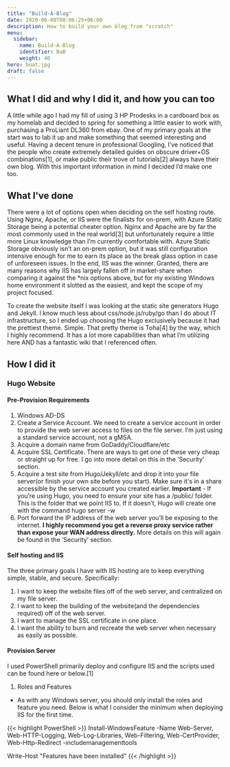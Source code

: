 ```yaml
---
title: "Build-A-Blog"
date: 2020-06-08T08:06:25+06:00
description: How to build your own blog from "scratch"
menu:
  sidebar:
    name: Build-A-Blog
    identifier: BaB
    weight: 40
hero: boat.jpg
draft: false
---
```

## What I did and why I did it, and how you can too
A little while ago I had my fill of using 3 HP Prodesks in a cardboard box as my homelab and decided to spring for something a little easier to work with, purchasing a ProLiant DL360 from ebay. One of my primary goals at the start was to lab it up and make something that seemed interesting and useful. Having a decent tenure in professional Googling, I’ve noticed that the people who create extremely detailed guides on obscure driver+OS combinations[1], or make public their trove of tutorials[2] always have their own blog. With this important information in mind I decided I’d make one too. 

## What I've done

There were a lot of options open when deciding on the self hosting route. Using Nginx, Apache, or IIS were the finalists for on-prem, with Azure Static Storage being a potential cheater option. Nginx and Apache are by far the most commonly used in the real world[3] but unfortunately require a little more Linux knowledge than I’m currently comfortable with. Azure Static Storage obviously isn’t an on-prem option, but it was still configuration intensive enough for me to earn its place as the break glass option in case of unforeseen issues. In the end, IIS was the winner. Granted, there are many reasons why IIS has largely fallen off in market-share when comparing it against the *nix options above, but for my existing Windows home environment it slotted as the easiest, and kept the scope of my project focused. 

To create the website itself I was looking at the static site generators Hugo and Jekyll. I know much less about css/node.js/ruby/go than I do about IT infrastructure, so I ended up choosing the Hugo exclusively because it had the prettiest theme. Simple. That pretty theme is Toha[4] by the way, which I highly recommend. It has a lot more capabilities than what I’m utilizing here AND has a fantastic wiki that I referenced often. 

## How I did it

### Hugo Website
#### Pre-Provision Requirements
1. Windows AD-DS
2. Create a Service Account. We need to create a service account in order to provide the web server access to files on the file server. I’m just using a standard service account, not a gMSA. 
3. Acquire a domain name from GoDaddy/Cloudflare/etc 
4. Acquire SSL Certificate. There are ways to get one of these very cheap or straight up for free. I go into more detail on this in the ‘Security’ section. 
5. Acquire a test site from Hugo/Jekyll/etc and drop it into your file server(or finish your own site before you start). Make sure it's in a share accessible by the service account you created earlier. **Important** - If you’re using Hugo, you need to ensure your site has a /public/ folder. This is the folder that we point IIS to. If it doesn’t, Hugo will create one with the command hugo server -w
6. Port forward the IP address of the web server you’ll be exposing to the internet. **I highly recommend you get a reverse proxy service rather than expose your WAN address directly.** More details on this will again be found in the ‘Security’ section.

#### Self hosting and IIS
The three primary goals I have with IIS hosting are to keep everything simple, stable, and secure. Specifically:
1. I want to keep the website files off of the web server, and centralized on my file server. 
2. I want to keep the building of the website(and the dependencies required) off of the web server.
3. I want to manage the SSL certificate in one place. 
4. I want the ability to burn and recreate the web server when necessary as easily as possible. 

#### Provision Server
I used PowerShell primarily deploy and configure IIS and the scripts used can be found here or below.[1]

1. Roles and Features
  * As with any Windows server, you should only install the roles and feature you need. Below is what I consider the minimum when deploying IIS for the first time. 

{{< highlight PowerShell >}}
Install-WindowsFeature -Name Web-Server, Web-HTTP-Logging, Web-Log-Libraries, Web-Filtering, Web-CertProvider, Web-Http-Redirect -includemanagementtools

Write-Host "Features have been installed" 
{{< /highlight >}}
